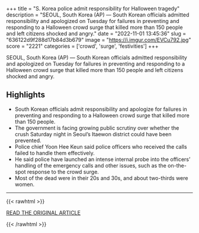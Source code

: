 +++
title = "S. Korea police admit responsibility for Halloween tragedy"
description = "SEOUL, South Korea (AP) — South Korean officials admitted responsibility and apologized on Tuesday for failures in preventing and responding to a Halloween crowd surge that killed more than 150 people and left citizens shocked and angry."
date = "2022-11-01 13:45:36"
slug = "636122d9f288d17b84d3b679"
image = "https://i.imgur.com/EVCu792.jpg"
score = "2221"
categories = ['crowd', 'surge', 'festivities']
+++

SEOUL, South Korea (AP) — South Korean officials admitted responsibility and apologized on Tuesday for failures in preventing and responding to a Halloween crowd surge that killed more than 150 people and left citizens shocked and angry.

## Highlights

- South Korean officials admit responsibility and apologize for failures in preventing and responding to a Halloween crowd surge that killed more than 150 people.
- The government is facing growing public scrutiny over whether the crush Saturday night in Seoul’s Itaewon district could have been prevented.
- Police chief Yoon Hee Keun said police officers who received the calls failed to handle them effectively.
- He said police have launched an intense internal probe into the officers’ handling of the emergency calls and other issues, such as the on-the-spot response to the crowd surge.
- Most of the dead were in their 20s and 30s, and about two-thirds were women.

---

{{< rawhtml >}}
  <p class="article-category">
    <a target="_blank" href="https://apnews.com/article/health-police-seoul-south-korea-c4e8f43548446fc723c5a296457ac1fa">READ THE ORIGINAL ARTICLE</a>
  </p>
{{< /rawhtml >}}
